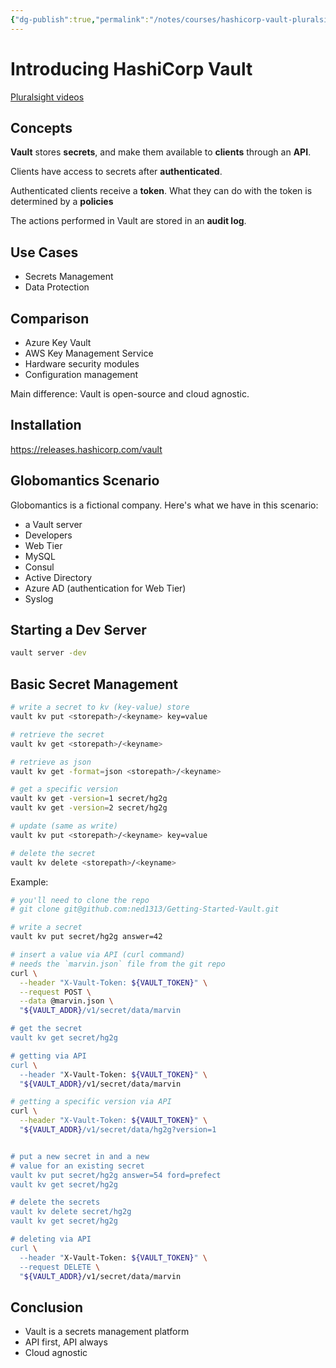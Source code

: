 ```yaml
---
{"dg-publish":true,"permalink":"/notes/courses/hashicorp-vault-pluralsight/02-introducing-hashicorp-vault/"}
---
```

# Introducing HashiCorp Vault

[Pluralsight videos](https://app.pluralsight.com/course-player?clipId=83785bed-b9b2-4dd9-b614-c7aace76d623)

## Concepts

**Vault** stores **secrets**, and make them available to **clients** through an **API**.

Clients have access to secrets after **authenticated**.

Authenticated clients receive a **token**. What they can do with the token is determined by a **policies**

The actions performed in Vault are stored in an **audit log**.


## Use Cases

- Secrets Management
- Data Protection


## Comparison

- Azure Key Vault
- AWS Key Management Service
- Hardware security modules
- Configuration management

Main difference: Vault is open-source and cloud agnostic.


## Installation

<https://releases.hashicorp.com/vault>


## Globomantics Scenario

Globomantics is a fictional company. Here's what we have in this scenario:

- a Vault server
- Developers
- Web Tier
- MySQL
- Consul
- Active Directory
- Azure AD (authentication for Web Tier)
- Syslog

## Starting a Dev Server

```bash
vault server -dev
```

## Basic Secret Management

```bash
# write a secret to kv (key-value) store
vault kv put <storepath>/<keyname> key=value

# retrieve the secret
vault kv get <storepath>/<keyname>

# retrieve as json
vault kv get -format=json <storepath>/<keyname>

# get a specific version
vault kv get -version=1 secret/hg2g
vault kv get -version=2 secret/hg2g

# update (same as write)
vault kv put <storepath>/<keyname> key=value

# delete the secret
vault kv delete <storepath>/<keyname>
```

Example:
```bash
# you'll need to clone the repo
# git clone git@github.com:ned1313/Getting-Started-Vault.git

# write a secret
vault kv put secret/hg2g answer=42

# insert a value via API (curl command)
# needs the `marvin.json` file from the git repo
curl \
  --header "X-Vault-Token: ${VAULT_TOKEN}" \
  --request POST \
  --data @marvin.json \
  "${VAULT_ADDR}/v1/secret/data/marvin

# get the secret
vault kv get secret/hg2g

# getting via API
curl \
  --header "X-Vault-Token: ${VAULT_TOKEN}" \
  "${VAULT_ADDR}/v1/secret/data/marvin

# getting a specific version via API
curl \
  --header "X-Vault-Token: ${VAULT_TOKEN}" \
  "${VAULT_ADDR}/v1/secret/data/hg2g?version=1


# put a new secret in and a new
# value for an existing secret
vault kv put secret/hg2g answer=54 ford=prefect
vault kv get secret/hg2g

# delete the secrets
vault kv delete secret/hg2g
vault kv get secret/hg2g

# deleting via API
curl \
  --header "X-Vault-Token: ${VAULT_TOKEN}" \
  --request DELETE \
  "${VAULT_ADDR}/v1/secret/data/marvin
```


## Conclusion

- Vault is a secrets management platform
- API first, API always
- Cloud agnostic

